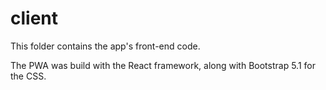 # client

This folder contains the app's front-end code.

The PWA was build with the React framework, along with Bootstrap 5.1 for the CSS.